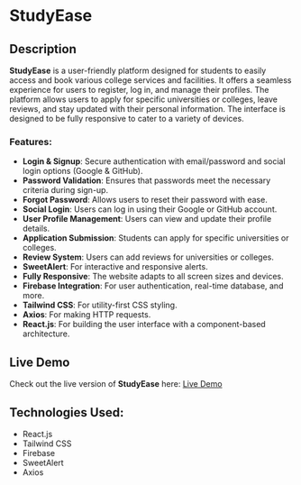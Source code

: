 # StudyEase

## Description
**StudyEase** is a user-friendly platform designed for students to easily access and book various college services and facilities. It offers a seamless experience for users to register, log in, and manage their profiles. The platform allows users to apply for specific universities or colleges, leave reviews, and stay updated with their personal information. The interface is designed to be fully responsive to cater to a variety of devices.

### Features:
- **Login & Signup**: Secure authentication with email/password and social login options (Google & GitHub).
- **Password Validation**: Ensures that passwords meet the necessary criteria during sign-up.
- **Forgot Password**: Allows users to reset their password with ease.
- **Social Login**: Users can log in using their Google or GitHub account.
- **User Profile Management**: Users can view and update their profile details.
- **Application Submission**: Students can apply for specific universities or colleges.
- **Review System**: Users can add reviews for universities or colleges.
- **SweetAlert**: For interactive and responsive alerts.
- **Fully Responsive**: The website adapts to all screen sizes and devices.
- **Firebase Integration**: For user authentication, real-time database, and more.
- **Tailwind CSS**: For utility-first CSS styling.
- **Axios**: For making HTTP requests.
- **React.js**: For building the user interface with a component-based architecture.

## Live Demo
Check out the live version of **StudyEase** here: [Live Demo](https://collagebook-e5c29.web.app/)

## Technologies Used:
- React.js
- Tailwind CSS
- Firebase
- SweetAlert
- Axios


